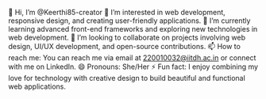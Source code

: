 👋 Hi, I’m @Keerthi85-creator
👀 I’m interested in web development, responsive design, and creating user-friendly applications.
🌱 I’m currently learning advanced front-end frameworks and exploring new technologies in web development.
💞️ I’m looking to collaborate on projects involving web design, UI/UX development, and open-source contributions.
📫 How to reach me: You can reach me via email at 220010032@iitdh.ac.in or connect with me on LinkedIn.
😄 Pronouns: She/Her
⚡ Fun fact: I enjoy combining my love for technology with creative design to build beautiful and functional web applications.

<!---
Keerthi85-creator/Keerthi85-creator is a ✨ special ✨ repository because its `README.md` (this file) appears on your GitHub profile.
You can click the Preview link to take a look at your changes.
--->
